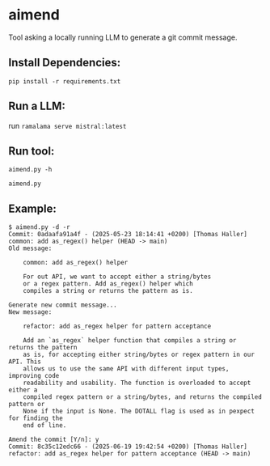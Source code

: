 aimend
======

Tool asking a locally running LLM to generate a git commit message.

Install Dependencies:
---------------------

`pip install -r requirements.txt`


Run a LLM:
----------

run `ramalama serve mistral:latest`


Run tool:
----

```
aimend.py -h

aimend.py
```

Example:
--------

```
$ aimend.py -d -r
Commit: 0adaafa91a4f - (2025-05-23 18:14:41 +0200) [Thomas Haller] common: add as_regex() helper (HEAD -> main)
Old message:

    common: add as_regex() helper

    For out API, we want to accept either a string/bytes
    or a regex pattern. Add as_regex() helper which
    compiles a string or returns the pattern as is.

Generate new commit message...
New message:

    refactor: add as_regex helper for pattern acceptance

    Add an `as_regex` helper function that compiles a string or returns the pattern
    as is, for accepting either string/bytes or regex pattern in our API. This
    allows us to use the same API with different input types, improving code
    readability and usability. The function is overloaded to accept either a
    compiled regex pattern or a string/bytes, and returns the compiled pattern or
    None if the input is None. The DOTALL flag is used as in pexpect for finding the
    end of line.

Amend the commit [Y/n]: y
Commit: 8c35c12edc66 - (2025-06-19 19:42:54 +0200) [Thomas Haller] refactor: add as_regex helper for pattern acceptance (HEAD -> main)
```
